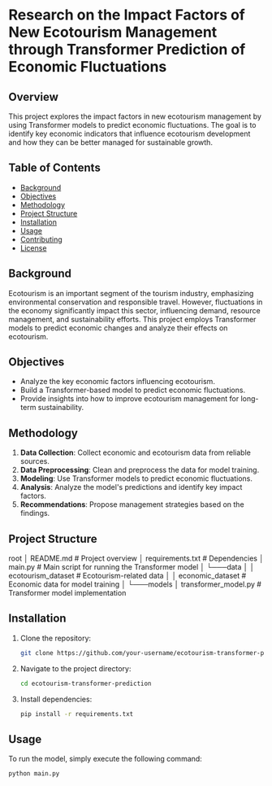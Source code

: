 # Research on the Impact Factors of New Ecotourism Management through Transformer Prediction of Economic Fluctuations

## Overview

This project explores the impact factors in new ecotourism management by using Transformer models to predict economic fluctuations. The goal is to identify key economic indicators that influence ecotourism development and how they can be better managed for sustainable growth.

## Table of Contents

- [Background](#background)
- [Objectives](#objectives)
- [Methodology](#methodology)
- [Project Structure](#project-structure)
- [Installation](#installation)
- [Usage](#usage)
- [Contributing](#contributing)
- [License](#license)

## Background

Ecotourism is an important segment of the tourism industry, emphasizing environmental conservation and responsible travel. However, fluctuations in the economy significantly impact this sector, influencing demand, resource management, and sustainability efforts. This project employs Transformer models to predict economic changes and analyze their effects on ecotourism.

## Objectives

- Analyze the key economic factors influencing ecotourism.
- Build a Transformer-based model to predict economic fluctuations.
- Provide insights into how to improve ecotourism management for long-term sustainability.

## Methodology

1. **Data Collection**: Collect economic and ecotourism data from reliable sources.
2. **Data Preprocessing**: Clean and preprocess the data for model training.
3. **Modeling**: Use Transformer models to predict economic fluctuations.
4. **Analysis**: Analyze the model's predictions and identify key impact factors.
5. **Recommendations**: Propose management strategies based on the findings.

## Project Structure
root
│ README.md # Project overview
│ requirements.txt # Dependencies
│ main.py # Main script for running the Transformer model
│
└───data
│ │ ecotourism_dataset # Ecotourism-related data
│ │ economic_dataset # Economic data for model training
│
└───models
│ transformer_model.py # Transformer model implementation




## Installation

1. Clone the repository:
    ```bash
    git clone https://github.com/your-username/ecotourism-transformer-prediction.git
    ```
2. Navigate to the project directory:
    ```bash
    cd ecotourism-transformer-prediction
    ```
3. Install dependencies:
    ```bash
    pip install -r requirements.txt
    ```

## Usage

To run the model, simply execute the following command:
```bash
python main.py

